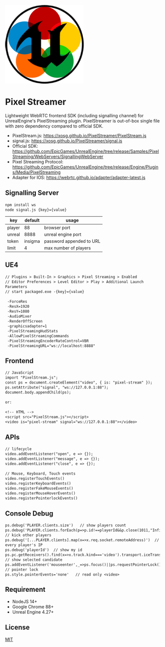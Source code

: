 ![](logo.png)

# Pixel Streamer

Lightweight WebRTC frontend SDK (including signalling channel) for UnrealEngine's PixelStreaming plugin. PixelStreamer is out-of-box single file with zero dependency compared to official SDK.

- PixelStream.js: https://xosg.github.io/PixelStreamer/PixelStream.js
- signal.js: https://xosg.github.io/PixelStreamer/signal.js
- Official SDK: https://github.com/EpicGames/UnrealEngine/tree/release/Samples/PixelStreaming/WebServers/SignallingWebServer
- Pixel Streaming Protocol: https://github.com/EpicGames/UnrealEngine/tree/release/Engine/Plugins/Media/PixelStreaming
- Adapter for IOS: https://webrtc.github.io/adapter/adapter-latest.js

## Signalling Server

```
npm install ws
node signal.js {key}={value}
```

| key    | default | usage                    |
| ------ | ------- | ------------------------ |
| player | 88      | browser port             |
| unreal | 8888    | unreal engine port       |
| token  | insigma | password appended to URL |
| limit  | 4       | max number of players    |

## UE4

```
// Plugins > Built-In > Graphics > Pixel Streaming > Enabled
// Editor Preferences > Level Editor > Play > Additional Launch Parameters
// start packaged.exe -{key}={value}

 -ForceRes
 -ResX=1920
 -ResY=1080
 -AudioMixer
 -RenderOffScreen
 -graphicsadapter=1
 -PixelStreamingHudStats
 -AllowPixelStreamingCommands
 -PixelStreamingEncoderRateControl=VBR
 -PixelStreamingURL="ws://localhost:8888"
```

## Frontend

```
// JavaScript
import "PixelStream.js";
const ps = document.createElement("video", { is: "pixel-stream" });
ps.setAttribute("signal", "ws://127.0.0.1:88");
document.body.appendChild(ps);

or:

<!-- HTML -->
<script src="PixelStream.js"></script>
<video is="pixel-stream" signal="ws://127.0.0.1:88"></video>
```

## APIs

```
// lifecycle
video.addEventListener("open", e => {});
video.addEventListener("message", e => {});
video.addEventListener("close", e => {});

// Mouse, Keyboard, Touch events
video.registerTouchEvents()
video.registerKeyboardEvents()
video.registerFakeMouseEvents()
video.registerMouseHoverEvents()
video.registerPointerlockEvents()
```

## Console Debug

```
ps.debug('PLAYER.clients.size')   // show players count
ps.debug('PLAYER.clients.forEach(p=>p.id!==playerId&&p.close(1011,"Infinity"));limit=1;')  // kick other players
ps.debug('[...PLAYER.clients].map(x=>x.req.socket.remoteAddress)')  // every player's IP
ps.debug('playerId')  // show my id
ps.pc.getReceivers().find(x=>x.track.kind==='video').transport.iceTransport.getSelectedCandidatePair().remote    // show selected candidate
ps.addEventListener('mouseenter',_=>ps.focus()||ps.requestPointerLock())    // pointer lock
ps.style.pointerEvents='none'   // read only <video>
```

## Requirement

- NodeJS 14+
- Google Chrome 88+
- Unreal Engine 4.27+

## License

[MIT](./LICENSE)
